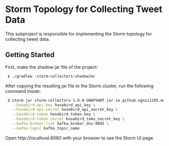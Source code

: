 # Storm Topology for Collecting Tweet Data
This subproject is responsible for implementing the Storm topology for collecting tweet data.

## Getting Started
First, make the shadow jar file of the project:

```bash
 $ ./gradlew :storm-collectors:shadowJar
```

After copying the resulting jar file to the Storm cluster, run the following command inside:

```bash
 $ storm jar storm-collectors-1.0.0-SNAPSHOT.jar io.github.ognis1205.mutad.storm.CollectorTopology \
   --hosebird-api-key hosebird_api_key \
   --hosebird-api-secret hosebird_api_secret_key \
   --hosebird-token hosebird_token_key \
   --hosebird-token-secret hosebird_toke_secret_key \
   --kafka-broker-list kafka_broker_dns:9092 \
   --kafka-topic kafka_topic_name
```

Open http://localhost:8080 with your browser to see the Storm UI page.


